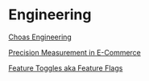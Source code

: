 # Engineering

[Choas Engineering](https://www.infoq.com/podcasts/nora-jones-chaos-engineering)

[Precision Measurement in E-Commerce](https://www.infoq.com/presentations/precision-measurement-ecommerce)

[Feature Toggles aka Feature Flags](https://martinfowler.com/articles/feature-toggles.html)


